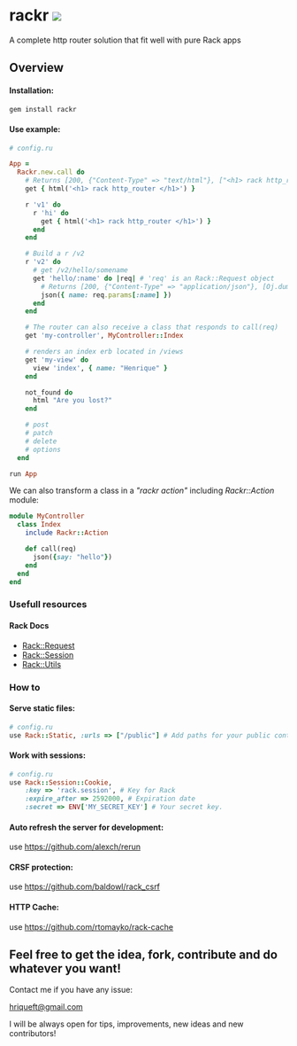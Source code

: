 # rackr ![](https://img.shields.io/badge/version-0.0.2-blue.svg)

A complete http router solution that fit well with pure Rack apps

## Overview

#### Installation:
```bash
gem install rackr
```
#### Use example:
```ruby
# config.ru

App =
  Rackr.new.call do
    # Returns [200, {"Content-Type" => "text/html"}, ["<h1> rack http_router </h1>"]]
    get { html('<h1> rack http_router </h1>') }

    r 'v1' do
      r 'hi' do
        get { html('<h1> rack http_router </h1>') }
      end
    end

    # Build a r /v2
    r 'v2' do
      # get /v2/hello/somename
      get 'hello/:name' do |req| # 'req' is an Rack::Request object
        # Returns [200, {"Content-Type" => "application/json"}, [Oj.dump({name: 'somename'}, compat: true)]]
        json({ name: req.params[:name] })
      end
    end

    # The router can also receive a class that responds to call(req)
    get 'my-controller', MyController::Index

    # renders an index erb located in /views
    get 'my-view' do
      view 'index', { name: "Henrique" }
    end

    not_found do
      html "Are you lost?"
    end

    # post
    # patch
    # delete
    # options
  end

run App
```

We can also transform a class in a *"rackr action"* including *Rackr::Action* module:

```ruby
module MyController
  class Index
    include Rackr::Action

    def call(req)
      json({say: "hello"})
    end
  end
end
```

### Usefull resources

#### Rack Docs

- [Rack::Request](https://www.rubydoc.info/github/rack/rack/Rack/Request)
- [Rack::Session](https://www.rubydoc.info/github/rack/rack/Rack/Session)
- [Rack::Utils](https://www.rubydoc.info/github/rack/rack/Rack/Utils)

### How to

#### Serve static files:
```ruby
# config.ru
use Rack::Static, :urls => ["/public"] # Add paths for your public content
```
#### Work with sessions:

```ruby
# config.ru
use Rack::Session::Cookie,
    :key => 'rack.session', # Key for Rack 
    :expire_after => 2592000, # Expiration date
    :secret => ENV['MY_SECRET_KEY'] # Your secret key. 
```

#### Auto refresh the server for development:

use https://github.com/alexch/rerun

#### CRSF protection:

use https://github.com/baldowl/rack_csrf

#### HTTP Cache:

use https://github.com/rtomayko/rack-cache

## Feel free to get the idea, fork, contribute and do whatever you want!

Contact me if you have any issue:

hriqueft@gmail.com

I will be always open for tips, improvements, new ideas and new contributors! 

